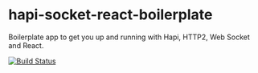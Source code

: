 # hapi-socket-react-boilerplate
Boilerplate app to get you up and running with Hapi, HTTP2, Web Socket and React.

[![Build Status](https://travis-ci.org/blairg/hapi-socket-react-boilerplate.svg?branch=setting-up-boilerplate)](https://travis-ci.org/blairg/hapi-socket-react-boilerplate)
